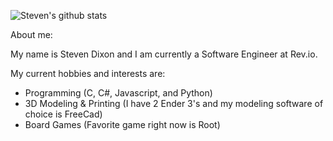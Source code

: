 ![Steven's github stats](https://github-readme-stats.vercel.app/api?username=stevenmdixon)

About me: 

My name is Steven Dixon and I am currently a Software Engineer at Rev.io. 

My current hobbies and interests are:
- Programming (C, C#, Javascript, and Python)
- 3D Modeling & Printing (I have 2 Ender 3's and my modeling software of choice is FreeCad)
- Board Games (Favorite game right now is Root)

<!--
**StevenMDixon/StevenMDixon** is a ✨ _special_ ✨ repository because its `README.md` (this file) appears on your GitHub profile.

Here are some ideas to get you started:

- 🔭 I’m currently working on ...-
 🌱 I’m currently learning ...
- 👯 I’m looking to collaborate on ...
- 🤔 I’m looking for help with ...
- 💬 Ask me about ...
- 📫 How to reach me: ...
- 😄 Pronouns: ...
- ⚡ Fun fact: ...
-->
